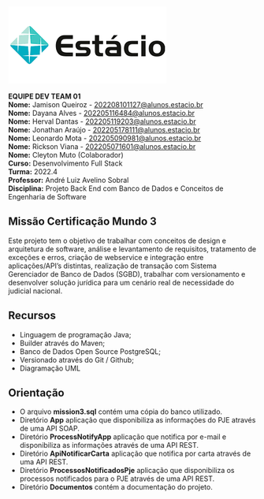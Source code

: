 ![image](estacio.png)

**EQUIPE DEV TEAM 01**\
**Nome:** Jamison Queiroz - 202208101127@alunos.estacio.br\
**Nome:** Dayana Alves - 202205116484@alunos.estacio.br\
**Nome:** Herval Dantas - 202205119203@alunos.estacio.br\
**Nome:** Jonathan Araújo - 202205178111@alunos.estacio.br\
**Nome:** Leonardo Mota - 202205090981@alunos.estacio.br\
**Nome:** Rickson Viana - 202205071601@alunos.estacio.br\
**Nome:** Cleyton Muto (Colaborador)\
**Curso:** Desenvolvimento Full Stack\
**Turma:** 2022.4\
**Professor:** André Luiz Avelino Sobral\
**Disciplina:** Projeto Back End com Banco de Dados e Conceitos de Engenharia de Software


## Missão Certificação Mundo 3

Este projeto tem o objetivo de trabalhar com conceitos de design e arquitetura de software, análise e levantamento de requisitos, tratamento de exceções e erros, criação de webservice e integração entre aplicações/API’s distintas, realização de transação com Sistema Gerenciador de Banco de Dados (SGBD), trabalhar com versionamento e desenvolver solução jurídica para um cenário real de necessidade do judicial nacional.

## Recursos

- Linguagem de programação Java; 
- Builder através do Maven; 
- Banco de Dados Open Source PostgreSQL; 
- Versionado através do Git / Github; 
- Diagramação UML

## Orientação

* O arquivo **mission3.sql** contém uma cópia do banco utilizado.
* Diretório **App** aplicação que disponibiliza as informações do PJE através de uma API SOAP.
* Diretório **ProcessNotifyApp** aplicação que notifica por e-mail e disponibiliza as informações através de uma API REST.
* Diretório **ApiNotificarCarta** aplicação que notifica por carta através de uma API REST.
* Diretório **ProcessosNotificadosPje** aplicação que disponibiliza os processos notificados para o PJE através de uma API REST.
* Diretório **Documentos** contém a documentação do projeto.


